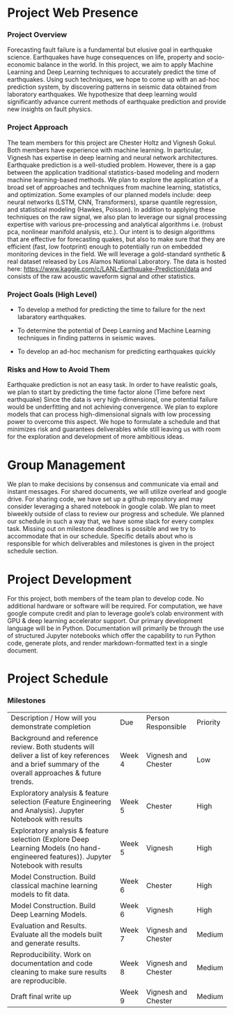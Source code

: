 # **Project Web Presence**

### Project Overview

  Forecasting fault failure is a fundamental but elusive goal in earthquake science. Earthquakes have huge consequences on life, property and socio-economic balance in the world. In this project, we aim to apply Machine Learning and Deep Learning techniques to accurately predict the time of earthquakes. Using such techniques, we hope to come up with an ad-hoc prediction system, by discovering patterns in seismic data obtained from laboratory earthquakes. We hypothesize that deep learning would significantly advance current methods of earthquake prediction and provide new insights on fault physics.

### Project Approach

The team members for this project are Chester Holtz and Vignesh Gokul. Both members have experience with machine learning. In particular, Vignesh has expertise in deep learning and neural network architectures. Earthquake prediction is a well-studied problem. However, there is a gap between the application traditional statistics-based modeling and modern machine learning-based methods. We plan to explore the application of a broad set of approaches and techniques from machine learning, statistics, and optimization. Some examples of our planned models include: deep neural networks (LSTM, CNN, Transformers), sparse quantile regression, and statistical modeling (Hawkes, Poisson). In addition to applying these techniques on the raw signal, we also plan to leverage our signal processing expertise with various pre-processing and analytical algorithms i.e. (robust pca, nonlinear manifold analysis, etc.). Our intent is to design algorithms that are effective for forecasting quakes, but also to make sure that they are efficient (fast, low footprint) enough to potentially run on embedded monitoring devices in the field. We will leverage a gold-standard synthetic & real dataset released by Los Alamos National Laboratory. The data is hosted here: https://www.kaggle.com/c/LANL-Earthquake-Prediction/data and consists of the raw acoustic waveform signal and other statistics.

### Project Goals (High Level)

* To develop a method for predicting the time to failure for the next labaratory earthquakes.

* To determine the potential of Deep Learning and Machine Learning techniques in finding patterns in seismic waves.

* To develop an ad-hoc mechanism for predicting earthquakes quickly


### Risks and How to Avoid Them

Earthquake prediction is not an easy task. In order to have realistic goals, we plan to start by predicting the time factor alone (Time before next earthquake) Since the data is very high-dimensional, one potential failure would be underfitting and not achieving convergence. We plan to explore models that can process high-dimensional signals with low processing power to overcome this aspect. We hope to formulate a schedule and that minimizes risk and guarantees deliverables while still leaving us with room for the exploration and development of more ambitious ideas.

# Group Management

We plan to make decisions by consensus and communicate via email and instant messages. For shared documents, we will utilize overleaf and google drive. For sharing code, we have set up a github repository and may consider leveraging a shared notebook in google colab. We plan to meet biweekly outside of class to review our progress and schedule. We planned our schedule in such a way that, we have some slack for every complex task. Missing out on milestone deadlines is possible and we try to accommodate that in our schedule. Specific details about who is responsible for which deliverables and milestones is given in the project schedule section.

# Project Development

For this project, both members of the team plan to develop code. No additional hardware or software will be required. For computation, we have google compute credit and plan to leverage goole’s colab environment with GPU & deep learning accelerator support. Our primary development language will be in Python. Documentation will primarily be through the use of structured Jupyter notebooks which offer the capability to run Python code, generate plots, and render markdown-formatted text in a single document.

# Project Schedule

### Milestones

<table>
  <tr>
    <td>Description / How will you demonstrate completion</td>
    <td>Due</td>
    <td>Person Responsible</td>
    <td>Priority</td>
  </tr>
  <tr>
    <td>Background and reference review. Both students will deliver a list of key references and a brief summary of the overall approaches & future trends.</td>
    <td>Week 4</td>
    <td>Vignesh and Chester</td>
    <td>Low</td>
  </tr>
  <tr>
    <td>Exploratory analysis & feature selection (Feature Engineering and Analysis). Jupyter Notebook with results </td>
    <td>Week 5</td>
    <td>Chester</td>
    <td>High</td>
  </tr>
  <tr>
    <td>Exploratory analysis & feature selection (Explore Deep Learning Models (no hand-engineered features)). Jupyter Notebook with results </td>
    <td>Week 5</td>
    <td>Vignesh</td>
    <td>High</td>
  </tr>

  <tr>
    <td>Model Construction. Build classical machine learning models to fit data.  </td>
    <td>Week 6</td>
    <td>Chester</td>
    <td>High</td>
  </tr>
  <tr>
    <td>Model Construction. Build Deep Learning Models.  </td>
    <td>Week 6</td>
    <td>Vignesh</td>
    <td>High</td>
  </tr>

  <tr>
    <td>Evaluation and Results. Evaluate all the models built and generate results. </td>
    <td>Week 7</td>
    <td>Vignesh and Chester</td>
    <td>Medium</td>
  </tr>

  <tr>
    <td>Reproducibility. Work on documentation and code cleaning to make sure results are reproducible.</td>
    <td>Week 8</td>
    <td>Vignesh and Chester</td>
    <td>Medium</td>
  </tr>

  <tr>
    <td>Draft final write up </td>
    <td>Week 9</td>
    <td>Vignesh and Chester</td>
    <td>Medium</td>
  </tr>

</table>

  





